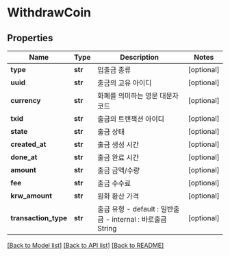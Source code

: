 # WithdrawCoin

## Properties
Name | Type | Description | Notes
------------ | ------------- | ------------- | -------------
**type** | **str** | 입출금 종류 | [optional] 
**uuid** | **str** | 출금의 고유 아이디 | [optional] 
**currency** | **str** | 화폐를 의미하는 영문 대문자 코드 | [optional] 
**txid** | **str** | 출금의 트랜잭션 아이디 | [optional] 
**state** | **str** | 출금 상태 | [optional] 
**created_at** | **str** | 출금 생성 시간 | [optional] 
**done_at** | **str** | 출금 완료 시간 | [optional] 
**amount** | **str** | 출금 금액/수량 | [optional] 
**fee** | **str** | 출금 수수료 | [optional] 
**krw_amount** | **str** | 원화 환산 가격 | [optional] 
**transaction_type** | **str** | 출금 유형 - default : 일반출금 - internal : 바로출금  String  | [optional] 

[[Back to Model list]](../README.md#documentation-for-models) [[Back to API list]](../README.md#documentation-for-api-endpoints) [[Back to README]](../README.md)


